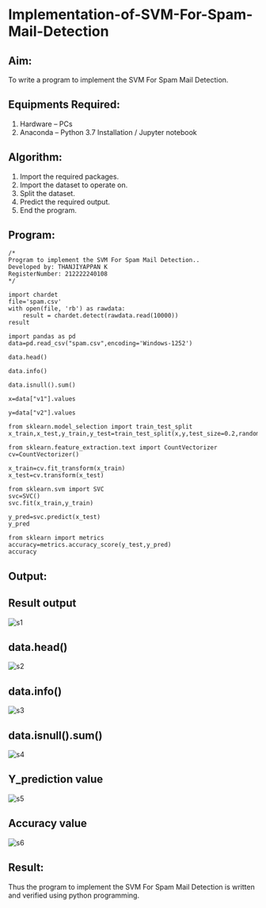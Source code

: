 # Implementation-of-SVM-For-Spam-Mail-Detection

## Aim:
To write a program to implement the SVM For Spam Mail Detection.

## Equipments Required:
1. Hardware – PCs
2. Anaconda – Python 3.7 Installation / Jupyter notebook

## Algorithm:
1. Import the required packages.
2. Import the dataset to operate on.
3. Split the dataset.
4. Predict the required output.
5. End the program.

## Program:
```
/*
Program to implement the SVM For Spam Mail Detection..
Developed by: THANJIYAPPAN K
RegisterNumber: 212222240108
*/

import chardet
file='spam.csv'
with open(file, 'rb') as rawdata:
    result = chardet.detect(rawdata.read(10000))
result

import pandas as pd
data=pd.read_csv("spam.csv",encoding='Windows-1252')

data.head()

data.info()

data.isnull().sum()

x=data["v1"].values

y=data["v2"].values

from sklearn.model_selection import train_test_split
x_train,x_test,y_train,y_test=train_test_split(x,y,test_size=0.2,random_state=0)

from sklearn.feature_extraction.text import CountVectorizer 
cv=CountVectorizer()

x_train=cv.fit_transform(x_train)
x_test=cv.transform(x_test)

from sklearn.svm import SVC
svc=SVC()
svc.fit(x_train,y_train)

y_pred=svc.predict(x_test)
y_pred

from sklearn import metrics
accuracy=metrics.accuracy_score(y_test,y_pred)
accuracy
```

## Output:

## Result output

![s1](https://github.com/SmritiManikand/Implementation-of-SVM-For-Spam-Mail-Detection/assets/113674204/e19527e9-4380-4b8d-8af3-96685f661789)

## data.head()

![s2](https://github.com/SmritiManikand/Implementation-of-SVM-For-Spam-Mail-Detection/assets/113674204/25e34fea-df02-491e-a5ae-23f3beea29d4)

## data.info()

![s3](https://github.com/SmritiManikand/Implementation-of-SVM-For-Spam-Mail-Detection/assets/113674204/6e89401b-0fbf-4184-a80b-348a393866e9)

## data.isnull().sum()

![s4](https://github.com/SmritiManikand/Implementation-of-SVM-For-Spam-Mail-Detection/assets/113674204/23c36115-56f6-4b61-ab46-273bc6d24e99)

## Y_prediction value

![s5](https://github.com/SmritiManikand/Implementation-of-SVM-For-Spam-Mail-Detection/assets/113674204/3eeb308d-90ed-489e-b0d4-7d3369f8aedc)

## Accuracy value

![s6](https://github.com/SmritiManikand/Implementation-of-SVM-For-Spam-Mail-Detection/assets/113674204/ac1c854b-8df7-4db3-a8be-7bd299fec0e9)

## Result:
Thus the program to implement the SVM For Spam Mail Detection is written and verified using python programming.
